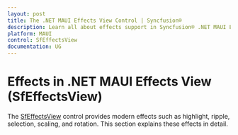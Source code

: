 ```yaml
---
layout: post
title: The .NET MAUI Effects View Control | Syncfusion®
description: Learn all about effects support in Syncfusion® .NET MAUI Effects View (SfEffectsView) control and more.
platform: MAUI
control: SfEffectsView
documentation: UG
---
```


# Effects in .NET MAUI Effects View (SfEffectsView)

The [SfEffectsView](https://help.syncfusion.com/cr/maui/Syncfusion.Maui.Core.SfEffectsView.html) control provides modern effects such as highlight, ripple, selection, scaling, and rotation. This section explains these effects in detail.